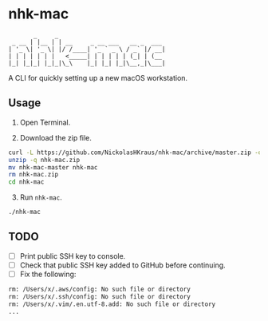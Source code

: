 # nhk-mac

           _     _
     _ __ | |__ | | __     _ __ ___   __ _  ___
    | '_ \| '_ \| |/ /____| '_ ` _ \ / _` |/ __|
    | | | | | | |   <_____| | | | | | (_| | (__
    |_| |_|_| |_|_|\_\    |_| |_| |_|\__,_|\___|

A CLI for quickly setting up a new macOS workstation.

## Usage

1. Open Terminal.

2. Download the zip file.

```bash
curl -L https://github.com/NickolasHKraus/nhk-mac/archive/master.zip -o nhk-mac.zip
unzip -q nhk-mac.zip
mv nhk-mac-master nhk-mac
rm nhk-mac.zip
cd nhk-mac
```

3. Run `nhk-mac`.

```bash
./nhk-mac
```

## TODO
- [ ] Print public SSH key to console.
- [ ] Check that public SSH key added to GitHub before continuing.
- [ ] Fix the following:

```bash
rm: /Users/x/.aws/config: No such file or directory
rm: /Users/x/.ssh/config: No such file or directory
rm: /Users/x/.vim/.en.utf-8.add: No such file or directory
...
```
